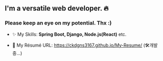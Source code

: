 ## I'm a versatile web developer. 🔥

### Please keep an eye on my potential. Thx :)

- ✨ My Skills: **Spring Boot, Django, Node.js(React)** etc.

- 📃 My Résumé URL: https://ckdgns3167.github.io/My-Resume/ (🛠개발 중...)

